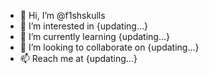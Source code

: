 - 👋 Hi, I’m @f1shskulls
- 👀 I’m interested in {updating...}
- 🌱 I’m currently learning {updating...}
- 💞️ I’m looking to collaborate on {updating...}
- 📫 Reach me at {updating...}

<!---
f1shskulls/f1shskulls is a ✨ special ✨ repository because its `README.md` (this file) appears on your GitHub profile.
You can click the Preview link to take a look at your changes.
--->
